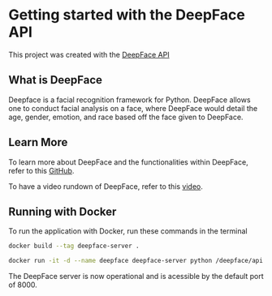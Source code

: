 # Getting started with the DeepFace API

This project was created with the [DeepFace API](https://github.com/serengil/deepface)

## What is DeepFace

Deepface is a facial recognition framework for Python. DeepFace allows one to conduct facial analysis on a face, where DeepFace would detail the age, gender, emotion, and race based off the face given to DeepFace.

## Learn More

To learn more about DeepFace and the functionalities within DeepFace, refer to this [GitHub](https://github.com/serengil/deepface).

To have a video rundown of DeepFace, refer to this [video](https://www.youtube.com/watch?v=WnUVYQP4h44&ab_channel=SefikIlkinSerengil).

## Running with Docker

To run the application with Docker, run these commands in the terminal

```bash
docker build --tag deepface-server .

docker run -it -d --name deepface deepface-server python /deepface/api.py
```

The DeepFace server is now operational and is acessible by the default port of 8000.
